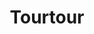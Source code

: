 ---
guid: "84e1d9c30858"
title: "Tourtour"
latlng: "43.588903, 6.304188"
youtubeId: "S803Itq4n-0"
---